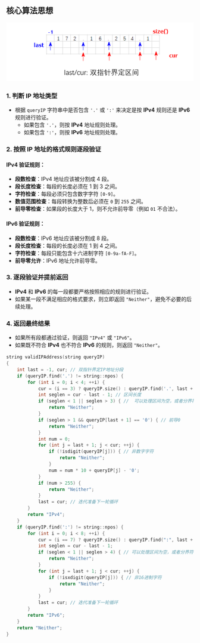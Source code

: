## 核心算法思想
<div align="center">
    <img src="images/0468_001.png" alt="示例图片">
</div>   

### 1. 判断 IP 地址类型
- 根据 `queryIP` 字符串中是否包含 `'.'` 或 `':'` 来决定是按 **IPv4** 规则还是 **IPv6** 规则进行验证。
  - 如果包含 `'.'`，则按 **IPv4** 地址规则处理。
  - 如果包含 `':'`，则按 **IPv6** 地址规则处理。

### 2. 按照 IP 地址的格式规则逐段验证

#### IPv4 验证规则：
- **段数检查**：IPv4 地址应该被分割成 4 段。
- **段长度检查**：每段的长度必须在 1 到 3 之间。
- **字符检查**：每段必须只包含数字字符 `[0-9]`。
- **数值范围检查**：每段转换为整数后必须在 `0` 到 `255` 之间。
- **前导零检查**：如果段的长度大于 1，则不允许前导零（例如 `01` 不合法）。

#### IPv6 验证规则：
- **段数检查**：IPv6 地址应该被分割成 8 段。
- **段长度检查**：每段的长度必须在 1 到 4 之间。
- **字符检查**：每段只能包含十六进制字符 `[0-9a-fA-F]`。
- **前导零允许**：IPv6 地址允许前导零。

### 3. 逐段验证并提前返回
- **IPv4** 和 **IPv6** 的每一段都要严格按照相应的规则进行验证。
- 如果某一段不满足相应的格式要求，则立即返回 `"Neither"`，避免不必要的后续处理。

### 4. 返回最终结果
- 如果所有段都通过验证，则返回 `"IPv4"` 或 `"IPv6"`。
- 如果既不符合 **IPv4** 也不符合 **IPv6** 的规则，则返回 `"Neither"`。


```cpp
string validIPAddress(string queryIP)
{
    int last = -1, cur; // 双指针界定IP地址分段
    if (queryIP.find('.') != string::npos) {
        for (int i = 0; i < 4; ++i) {
            cur = (i == 3) ? queryIP.size() : queryIP.find('.', last + 1);
            int seglen = cur - last - 1; // 区间长度
            if (seglen < 1 || seglen > 3) { //  可以处理区间为空，或者分界符个数不够的情况。
                return "Neither";
            }
            if (seglen > 1 && queryIP[last + 1] == '0') { // 前导0
                return "Neither";
            }
            int num = 0;
            for (int j = last + 1; j < cur; ++j) {
                if (!isdigit(queryIP[j])) { // 非数字字符
                    return "Neither";
                }
                num = num * 10 + queryIP[j] - '0';
            }
            if (num > 255) {
                return "Neither";
            }
            last = cur; // 迭代准备下一轮循环
        }
        return "IPv4";
    }
    if (queryIP.find(':') != string::npos) {
        for (int i = 0; i < 8; ++i) {
            cur = (i == 7) ? queryIP.size() : queryIP.find(":", last + 1);
            int seglen = cur - last - 1;
            if (seglen < 1 || seglen > 4) { // 可以处理区间为空，或者分界符个数不够的情况。
                return "Neither";
            }
            for (int j = last + 1; j < cur; ++j) {
                if (!isxdigit(queryIP[j])) { // 非16进制字符
                    return "Neither";
                }
            }
            last = cur; // 迭代准备下一轮循环
        }
        return "IPv6";
    }
    return "Neither";
}
```
